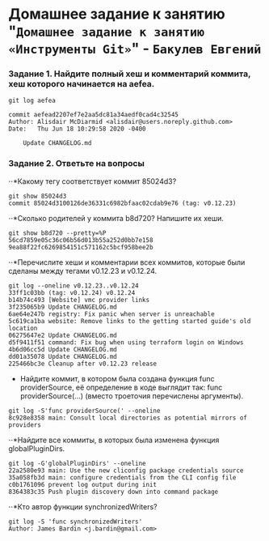# Домашнее задание к занятию "`Домашнее задание к занятию «Инструменты Git»`" - `Бакулев Евгений`

### Задание 1. Найдите полный хеш и комментарий коммита, хеш которого начинается на aefea.

```
git log aefea

commit aefead2207ef7e2aa5dc81a34aedf0cad4c32545
Author: Alisdair McDiarmid <alisdair@users.noreply.github.com>
Date:   Thu Jun 18 10:29:58 2020 -0400

    Update CHANGELOG.md
```

### Задание 2. Ответьте на вопросы

⋅⋅*Какому тегу соответствует коммит 85024d3?

```
git show 85024d3
commit 85024d3100126de36331c6982bfaac02cdab9e76 (tag: v0.12.23)
```

⋅⋅*Сколько родителей у коммита b8d720? Напишите их хеши.

```
git show b8d720 --pretty=%P
56cd7859e05c36c06b56d013b55a252d0bb7e158 9ea88f22fc6269854151c571162c5bcf958bee2b
```

⋅⋅*Перечислите хеши и комментарии всех коммитов, которые были сделаны между тегами v0.12.23 и v0.12.24.

```
git log --oneline v0.12.23..v0.12.24
33ff1c03bb (tag: v0.12.24) v0.12.24
b14b74c493 [Website] vmc provider links
3f235065b9 Update CHANGELOG.md
6ae64e247b registry: Fix panic when server is unreachable
5c619ca1ba website: Remove links to the getting started guide's old location
06275647e2 Update CHANGELOG.md
d5f9411f51 command: Fix bug when using terraform login on Windows
4b6d06cc5d Update CHANGELOG.md
dd01a35078 Update CHANGELOG.md
225466bc3e Cleanup after v0.12.23 release
```

- Найдите коммит, в котором была создана функция func providerSource, её определение в коде выглядит так: func providerSource(...) (вместо троеточия перечислены аргументы).

```
git log -S'func providerSource(' --oneline
8c928e8358 main: Consult local directories as potential mirrors of providers
```

⋅⋅*Найдите все коммиты, в которых была изменена функция globalPluginDirs.

```
git log -G'globalPluginDirs' --oneline
22a2580e93 main: Use the new cliconfig package credentials source
35a058fb3d main: configure credentials from the CLI config file
c0b1761096 prevent log output during init
8364383c35 Push plugin discovery down into command package
```

⋅⋅*Кто автор функции synchronizedWriters?

```
git log -S 'func synchronizedWriters'
Author: James Bardin <j.bardin@gmail.com>
```

